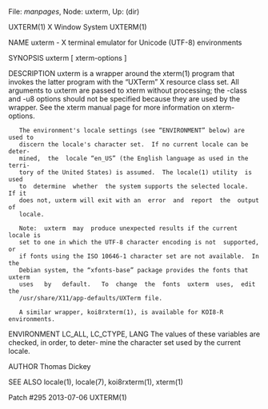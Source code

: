 File: *manpages*,  Node: uxterm,  Up: (dir)

UXTERM(1)                       X Window System                      UXTERM(1)



NAME
       uxterm - X terminal emulator for Unicode (UTF-8) environments

SYNOPSIS
       uxterm [ xterm-options ]

DESCRIPTION
       uxterm is a wrapper around the xterm(1) program that invokes the latter
       program with the “UXTerm” X  resource  class  set.   All  arguments  to
       uxterm  are  passed  to  xterm  without  processing; the -class and -u8
       options should not be specified because they are used by  the  wrapper.
       See the xterm manual page for more information on xterm-options.

       The environment's locale settings (see “ENVIRONMENT” below) are used to
       discern the locale's character set.  If no current locale can be deter‐
       mined,  the  locale “en_US” (the English language as used in the terri‐
       tory of the United States) is assumed.  The locale(1) utility  is  used
       to  determine  whether  the system supports the selected locale.  If it
       does not, uxterm will exit with an  error  and  report  the  output  of
       locale.

       Note:  uxterm  may  produce unexpected results if the current locale is
       set to one in which the UTF-8 character encoding is not  supported,  or
       if fonts using the ISO 10646-1 character set are not available.  In the
       Debian system, the “xfonts-base” package provides the fonts that uxterm
       uses   by   default.   To  change  the  fonts  uxterm  uses,  edit  the
       /usr/share/X11/app-defaults/UXTerm file.

       A similar wrapper, koi8rxterm(1), is available for KOI8-R environments.

ENVIRONMENT
       LC_ALL, LC_CTYPE, LANG
              The values of these variables are checked, in order,  to  deter‐
              mine the character set used by the current locale.

AUTHOR
       Thomas Dickey

SEE ALSO
       locale(1), locale(7), koi8rxterm(1), xterm(1)



Patch #295                        2013-07-06                         UXTERM(1)
